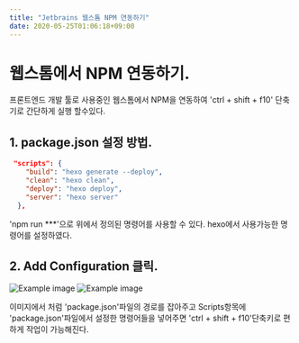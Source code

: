 ```yaml
---
title: "Jetbrains 웹스톰 NPM 연동하기"
date: 2020-05-25T01:06:18+09:00
---
```


# 웹스톰에서 NPM 연동하기.
프론트엔드 개발 툴로 사용중인 웹스톰에서 NPM을 연동하여 'ctrl + shift + f10' 단축기로 간단하게 실행 할수있다.

## 1. package.json 설정 방법.
```json
 "scripts": {
    "build": "hexo generate --deploy",
    "clean": "hexo clean",
    "deploy": "hexo deploy",
    "server": "hexo server"
  },
```
'npm run ***'으로 위에서 정의된 명령어를 사용할 수 있다. hexo에서 사용가능한 명령어를 설정하였다.

## 2. Add Configuration 클릭.
 ![Example image](/images/addConf.PNG)
 ![Example image](/images/addConf2.PNG)
 
 
 이미지에서 처럼 'package.json'파일의 경로를 잡아주고 Scripts항목에 'package.json'파일에서 설정한 명령어들을 넣어주면 
 'ctrl + shift + f10'단축키로 편하게 작업이 가능해진다. 